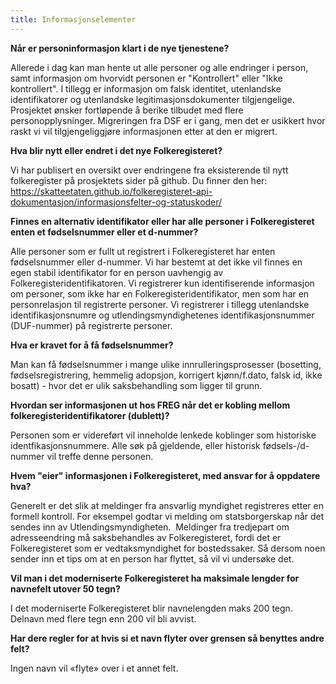 ```yaml
---
title: Informasjonselementer
---
```


**Når er personinformasjon klart i de nye tjenestene?**

Allerede i dag kan man hente ut alle personer og alle endringer i person, samt informasjon om hvorvidt personen er
"Kontrollert" eller "Ikke kontrollert". I tillegg er informasjon om falsk identitet, utenlandske identifikatorer og
utenlandske legitimasjonsdokumenter tilgjengelige. Prosjektet ønsker fortløpende å berike tilbudet med flere personopplysninger.
Migreringen fra DSF er i gang, men det er usikkert hvor raskt vi vil tilgjengeliggjøre informasjonen etter at den er migrert.

**Hva blir nytt eller endret i det nye Folkeregisteret?**

Vi har publisert en oversikt over endringene fra eksisterende til nytt folkeregister på prosjektets sider på github.
Du finner den her: https://skatteetaten.github.io/folkeregisteret-api-dokumentasjon/informasjonsfelter-og-statuskoder/

**Finnes en alternativ identifikator eller har alle personer i Folkeregisteret enten et fødselsnummer eller et d-nummer?**

Alle personer som er fullt ut registrert i Folkeregisteret har enten fødselsnummer eller d-nummer. Vi har bestemt at det
ikke vil finnes en egen stabil identifikator for en person uavhengig av Folkeregisteridentifikatoren. Vi registrerer kun
identifiserende informasjon om personer, som ikke har en Folkeregisteridentifikator, men som har en personrelasjon til
registrerte personer. Vi registrerer i tillegg utenlandske identifikasjonsnumre og utlendingsmyndighetenes
identifikasjonsnummer (DUF-nummer) på registrerte personer.

**Hva er kravet for å få fødselsnummer?**

Man kan få fødselsnummer i mange ulike innrulleringsprosesser (bosetting, fødselsregistrering, hemmelig adopsjon, korrigert kjønn/f.dato, falsk id, ikke bosatt) - hvor det er ulik saksbehandling som ligger til grunn. 

**Hvordan ser informasjonen ut hos FREG når det er kobling mellom folkeregisteridentifikatorer (dublett)?**

Personen som er videreført vil inneholde lenkede koblinger som historiske identfikasjonsnummere. Alle søk på gjeldende,
eller historisk fødsels-/d-nummer vil treffe denne personen.

**Hvem "eier" informasjonen i Folkeregisteret, med ansvar for å oppdatere hva?**

Generelt er det slik at meldinger fra ansvarlig myndighet registreres etter en formell kontroll. For eksempel godtar vi
melding om statsborgerskap når det sendes inn av Utlendingsmyndigheten.  Meldinger fra tredjepart om adresseendring må
saksbehandles av Folkeregisteret, fordi det er Folkeregisteret som er vedtaksmyndighet for bostedssaker. Så dersom noen
sender inn et tips om at en person har flyttet, så vil vi undersøke det.

**Vil man i det moderniserte Folkeregisteret ha  maksimale lengder for navnefelt utover 50 tegn?**

I det moderniserte Folkeregisteret blir navnelengden maks 200 tegn. Delnavn med flere tegn enn 200 vil bli avvist.

**Har dere regler for at hvis si et navn flyter over grensen så benyttes andre felt?**

Ingen navn vil «flyte» over i et annet felt.
